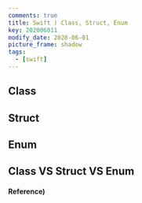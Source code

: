 ```yaml
---
comments: true
title: Swift ) Class, Struct, Enum
key: 202006011
modify_date: 2020-06-01
picture_frame: shadow
tags:
  - [swift]
---
```


## Class

## Struct

## Enum

## Class VS Struct VS Enum

#### Reference)
